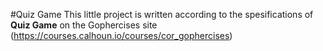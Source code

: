 #Quiz Game
This little project is written according to the spesifications of **Quiz Game** on the Gophercises site (https://courses.calhoun.io/courses/cor_gophercises)
